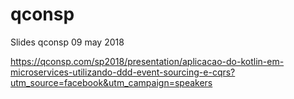 # qconsp
Slides qconsp 09 may 2018

https://qconsp.com/sp2018/presentation/aplicacao-do-kotlin-em-microservices-utilizando-ddd-event-sourcing-e-cqrs?utm_source=facebook&utm_campaign=speakers

